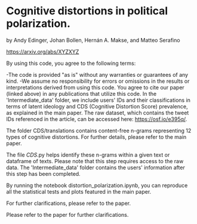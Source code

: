 # Cognitive distortions in political polarization.
by Andy Edinger, Johan Bollen, Hernán A. Makse, and Matteo Serafino

https://arxiv.org/abs/XYZXYZ

By using this code, you agree to the following terms:

-The code is provided "as is" without any warranties or guarantees of any kind.
-We assume no responsibility for errors or omissions in the results or interpretations derived from using this code.
You agree to cite our paper (linked above) in any publications that utilize this code.
In the 'Intermediate_data' folder, we include users' IDs and their classifications in terms of latent ideology and CDS (Cognitive Distortion Score) prevalence, as explained in the main paper. The raw dataset, which contains the tweet IDs referenced in the article, can be accessed here: https://osf.io/e395q/.

The folder CDS/translations contains content-free n-grams representing 12 types of cognitive distortions. For further details, please refer to the main paper.

The file _CDS_.py helps identify these n-grams within a given text or dataframe of texts. Please note that this step requires access to the raw data. The 'Intermediate_data' folder contains the users' information after this step has been completed.

By running the notebook distortion_polarization.ipynb, you can reproduce all the statistical tests and plots featured in the main paper.

For further clarifications, please refer to the paper.



Please refer to the paper for further clarifications. 
